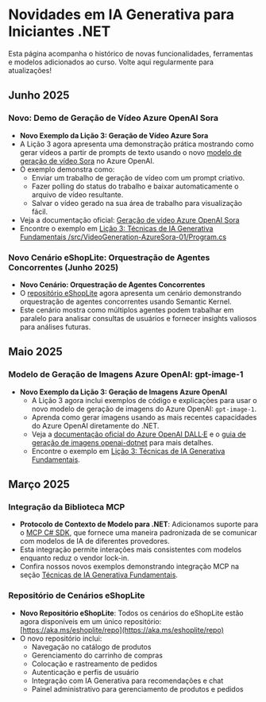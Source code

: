 # Novidades em IA Generativa para Iniciantes .NET

Esta página acompanha o histórico de novas funcionalidades, ferramentas e modelos adicionados ao curso. Volte aqui regularmente para atualizações!

## Junho 2025

### Novo: Demo de Geração de Vídeo Azure OpenAI Sora

- **Novo Exemplo da Lição 3: Geração de Vídeo Azure Sora**
- A Lição 3 agora apresenta uma demonstração prática mostrando como gerar vídeos a partir de prompts de texto usando o novo [modelo de geração de vídeo Sora](https://learn.microsoft.com/azure/ai-services/openai/concepts/video-generation) no Azure OpenAI.
- O exemplo demonstra como:
  - Enviar um trabalho de geração de vídeo com um prompt criativo.
  - Fazer polling do status do trabalho e baixar automaticamente o arquivo de vídeo resultante.
  - Salvar o vídeo gerado na sua área de trabalho para visualização fácil.
- Veja a documentação oficial: [Geração de vídeo Azure OpenAI Sora](https://learn.microsoft.com/azure/ai-services/openai/concepts/video-generation)
- Encontre o exemplo em [Lição 3: Técnicas de IA Generativa Fundamentais /src/VideoGeneration-AzureSora-01/Program.cs](../../03-CoreGenerativeAITechniques/src/VideoGeneration-AzureSora-01/Program.cs)

### Novo Cenário eShopLite: Orquestração de Agentes Concorrentes (Junho 2025)

- **Novo Cenário: Orquestração de Agentes Concorrentes**
- O [repositório eShopLite](https://github.com/Azure-Samples/eShopLite/tree/main/scenarios/07-AgentsConcurrent) agora apresenta um cenário demonstrando orquestração de agentes concorrentes usando Semantic Kernel.
- Este cenário mostra como múltiplos agentes podem trabalhar em paralelo para analisar consultas de usuários e fornecer insights valiosos para análises futuras.

## Maio 2025

### Modelo de Geração de Imagens Azure OpenAI: gpt-image-1

- **Novo Exemplo da Lição 3: Geração de Imagens Azure OpenAI**
  - A Lição 3 agora inclui exemplos de código e explicações para usar o novo modelo de geração de imagens do Azure OpenAI: `gpt-image-1`.
  - Aprenda como gerar imagens usando as mais recentes capacidades do Azure OpenAI diretamente do .NET.
  - Veja a [documentação oficial do Azure OpenAI DALL·E](https://learn.microsoft.com/azure/ai-services/openai/how-to/dall-e?tabs=gpt-image-1) e o [guia de geração de imagens openai-dotnet](https://github.com/openai/openai-dotnet?tab=readme-ov-file#how-to-generate-images) para mais detalhes.
  - Encontre o exemplo em [Lição 3: Técnicas de IA Generativa Fundamentais](../../03-CoreGenerativeAITechniques/).

## Março 2025

### Integração da Biblioteca MCP

- **Protocolo de Contexto de Modelo para .NET**: Adicionamos suporte para o [MCP C# SDK](https://github.com/modelcontextprotocol/csharp-sdk), que fornece uma maneira padronizada de se comunicar com modelos de IA de diferentes provedores.
- Esta integração permite interações mais consistentes com modelos enquanto reduz o vendor lock-in.
- Confira nossos novos exemplos demonstrando integração MCP na seção [Técnicas de IA Generativa Fundamentais](../../03-CoreGenerativeAITechniques/).

### Repositório de Cenários eShopLite

- **Novo Repositório eShopLite**: Todos os cenários do eShopLite estão agora disponíveis em um único repositório: [https://aka.ms/eshoplite/repo](https://aka.ms/eshoplite/repo)
- O novo repositório inclui:
  - Navegação no catálogo de produtos
  - Gerenciamento do carrinho de compras
  - Colocação e rastreamento de pedidos
  - Autenticação e perfis de usuário
  - Integração com IA Generativa para recomendações e chat
  - Painel administrativo para gerenciamento de produtos e pedidos